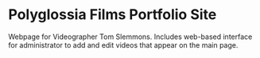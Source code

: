 # Polyglossia Films Portfolio Site

Webpage for Videographer Tom Slemmons. Includes web-based interface for administrator to add and edit videos that appear on the main page. 
